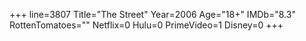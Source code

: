 +++
line=3807
Title="The Street"
Year=2006
Age="18+"
IMDb="8.3"
RottenTomatoes=""
Netflix=0
Hulu=0
PrimeVideo=1
Disney=0
+++

